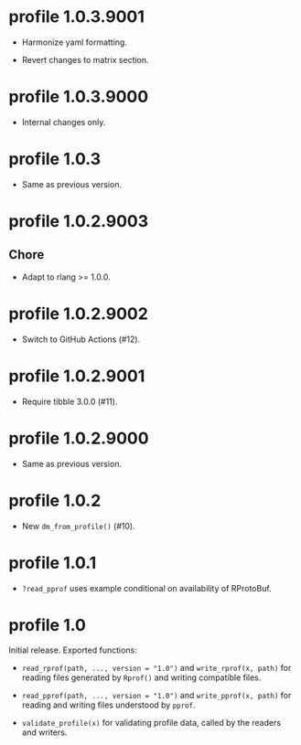 <!-- NEWS.md is maintained by https://cynkra.github.io/fledge, do not edit -->

# profile 1.0.3.9001

- Harmonize yaml formatting.

- Revert changes to matrix section.


# profile 1.0.3.9000

- Internal changes only.


# profile 1.0.3

- Same as previous version.


# profile 1.0.2.9003

## Chore

- Adapt to rlang >= 1.0.0.


# profile 1.0.2.9002

- Switch to GitHub Actions (#12).


# profile 1.0.2.9001

- Require tibble 3.0.0 (#11).


# profile 1.0.2.9000

- Same as previous version.


# profile 1.0.2

- New `dm_from_profile()` (#10).


# profile 1.0.1

- `?read_pprof` uses example conditional on availability of RProtoBuf.

# profile 1.0

Initial release. Exported functions:

- `read_rprof(path, ..., version = "1.0")` and `write_rprof(x, path)` for reading files generated by `Rprof()` and writing compatible files.

- `read_pprof(path, ..., version = "1.0")` and `write_pprof(x, path)` for reading and writing files understood by `pprof`.

- `validate_profile(x)` for validating profile data, called by the readers and writers.
